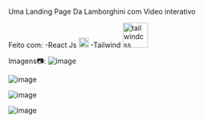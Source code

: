 Uma Landing Page Da Lamborghini com Video interativo

Feito com:
-React Js <img src="https://cdn.jsdelivr.net/gh/devicons/devicon/icons/react/react-original.svg" height="20" alt="react logo"  />
-Tailwind  <img src="https://cdn.jsdelivr.net/gh/devicons/devicon/icons/tailwindcss/tailwindcss-original-wordmark.svg" height="50" alt="tailwindcss logo"  />

Imagens📷:
![image](https://github.com/stoneys1/Lambo/assets/98463307/93d9f449-f37e-4157-a075-0e4f574ab41b)

![image](https://github.com/stoneys1/Lambo/assets/98463307/d5a11ca5-3f5b-4553-b505-257cd98272e6)


![image](https://github.com/stoneys1/Lambo/assets/98463307/2638426d-84e3-4b98-8db0-948e52047681)


![image](https://github.com/stoneys1/Lambo/assets/98463307/91262d3d-0f43-4940-bf93-24a52dd772dd)



